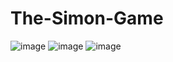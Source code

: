 # The-Simon-Game

![image](https://user-images.githubusercontent.com/76874928/173237216-938c01f2-a6ad-4079-9f25-e691bbf96851.png)
![image](https://user-images.githubusercontent.com/76874928/173237297-7304e656-873e-4819-a06e-2386379a78d2.png)
![image](https://user-images.githubusercontent.com/76874928/173237309-f6f007ec-54bc-435f-93f8-85863278825d.png)
